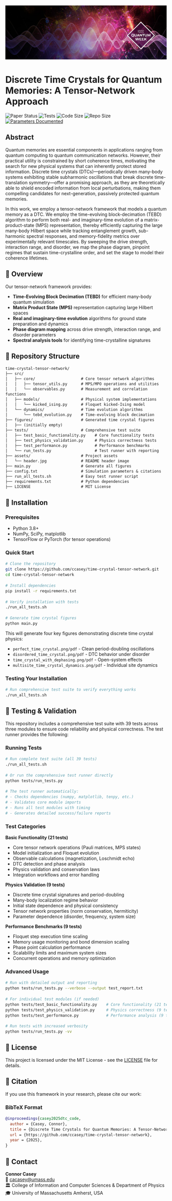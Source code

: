 <div align="center">
    <h1>
        <img src="assets/header.jpg">
    </h1>
</div>


# Discrete Time Crystals for Quantum Memories: A Tensor-Network Approach
![Paper Status](https://img.shields.io/badge/paper-published-yellow)
![Tests](https://img.shields.io/badge/tests-39%20passing-brightgreen)
![Code Size](https://img.shields.io/github/languages/code-size/connor-a-casey/time-crystal-tensor-network)
![Repo Size](https://img.shields.io/github/repo-size/connor-a-casey/time-crystal-tensor-network)
[![Parameters Documented](https://img.shields.io/badge/parameters-documented-blue)](config.txt)

## Abstract

Quantum memories are essential components in applications ranging from quantum computing to quantum communication networks. However, their practical utility is constrained by short coherence times, motivating the search for new physical systems that can inherently protect stored information. Discrete time crystals (DTCs)—periodically driven many-body systems exhibiting stable subharmonic oscillations that break discrete time-translation symmetry—offer a promising approach, as they are theoretically able to shield encoded information from local perturbations, making them compelling candidates for next-generation, passively protected quantum memories.

In this work, we employ a tensor-network framework that models a quantum memory as a DTC. We employ the time-evolving block-decimation (TEBD) algorithm to perform both real- and imaginary-time evolution of a matrix-product-state (MPS) representation, thereby efficiently capturing the large many-body Hilbert space while tracking entanglement growth, sub-harmonic spectral responses, and memory-fidelity metrics over experimentally relevant timescales. By sweeping the drive strength, interaction range, and disorder, we map the phase diagram, pinpoint regimes that sustain time-crystalline order, and set the stage to model their coherence lifetimes.

## 🔬 Overview

Our tensor-network framework provides:
- **Time-Evolving Block Decimation (TEBD)** for efficient many-body quantum simulation
- **Matrix Product State (MPS)** representation capturing large Hilbert spaces
- **Real and imaginary-time evolution** algorithms for ground state preparation and dynamics
- **Phase diagram mapping** across drive strength, interaction range, and disorder parameters
- **Spectral analysis tools** for identifying time-crystalline signatures


## 📁 Repository Structure

```
time-crystal-tensor-network/
├── src/
│   ├── core/                    # Core tensor network algorithms
│   │   ├── tensor_utils.py      # MPS/MPO operations and utilities
│   │   └── observables.py       # Measurement and correlation functions
│   ├── models/                  # Physical system implementations
│   │   └── kicked_ising.py      # Floquet kicked-Ising model
│   └── dynamics/                # Time evolution algorithms
│       └── tebd_evolution.py    # Time-evolving block decimation
├── figures/                     # Generated time crystal figures
│   ├── (initially empty)
├── tests/                       # Comprehensive test suite
│   ├── test_basic_functionality.py    # Core functionality tests
│   ├── test_physics_validation.py     # Physics correctness tests
│   ├── test_performance.py            # Performance benchmarks
│   └── run_tests.py                   # Test runner with reporting
├── assets/                      # Project assets
│   └── header.jpg               # README header image
├── main.py                      # Generate all figures
├── config.txt                   # Simulation parameters & citations
├── run_all_tests.sh             # Easy test runner script
├── requirements.txt             # Python dependencies
├── LICENSE                      # MIT License
```

## 🔧 Installation

### Prerequisites
- Python 3.8+
- NumPy, SciPy, matplotlib
- TensorFlow or PyTorch (for tensor operations)

### Quick Start
```bash
# Clone the repository
git clone https://github.com/ccasey/time-crystal-tensor-network.git
cd time-crystal-tensor-network

# Install dependencies
pip install -r requirements.txt

# Verify installation with tests
./run_all_tests.sh

# Generate time crystal figures
python main.py
```

This will generate four key figures demonstrating discrete time crystal physics:
- `perfect_time_crystal.png/pdf` - Clean period-doubling oscillations
- `disordered_time_crystal.png/pdf` - DTC behavior under disorder
- `time_crystal_with_dephasing.png/pdf` - Open-system effects
- `multisite_time_crystal_dynamics.png/pdf` - Individual site dynamics

### Testing Your Installation
```bash
# Run comprehensive test suite to verify everything works
./run_all_tests.sh
```

## 🧪 Testing & Validation

This repository includes a comprehensive test suite with 39 tests across three modules to ensure code reliability and physical correctness. The test runner provides the following:

### Running Tests
```bash
# Run complete test suite (all 39 tests)
./run_all_tests.sh

# Or run the comprehensive test runner directly
python tests/run_tests.py

# The test runner automatically:
# - Checks dependencies (numpy, matplotlib, tenpy, etc.)
# - Validates core module imports
# - Runs all test modules with timing
# - Generates detailed success/failure reports
```

### Test Categories

**Basic Functionality (21 tests)**
- Core tensor network operations (Pauli matrices, MPS states)
- Model initialization and Floquet evolution
- Observable calculations (magnetization, Loschmidt echo)
- DTC detection and phase analysis
- Physics validation and conservation laws
- Integration workflows and error handling

**Physics Validation (9 tests)**
- Discrete time crystal signatures and period-doubling
- Many-body localization regime behavior
- Initial state dependence and physical consistency
- Tensor network properties (norm conservation, hermiticity)
- Parameter dependence (disorder, frequency, system size)

**Performance Benchmarks (9 tests)**
- Floquet step execution time scaling
- Memory usage monitoring and bond dimension scaling
- Phase point calculation performance
- Scalability limits and maximum system sizes
- Concurrent operations and memory optimization

### Advanced Usage
```bash
# Run with detailed output and reporting
python tests/run_tests.py --verbose --output test_report.txt

# For individual test modules (if needed)
python tests/test_basic_functionality.py    # Core functionality (21 tests)
python tests/test_physics_validation.py     # Physics correctness (9 tests)
python tests/test_performance.py            # Performance analysis (9 tests)

# Run tests with increased verbosity
python tests/run_tests.py -vv
```

## 📜 License

This project is licensed under the MIT License - see the [LICENSE](LICENSE) file for details.

## 📖 Citation

If you use this framework in your research, please cite our work:

### BibTeX Format
```bibtex
@inproceedings{casey2025dtc_code,
  author = {Casey, Connor},
  title = {Discrete Time Crystals for Quantum Memories: A Tensor-Network Approach},
  url = {https://github.com/ccasey/time-crystal-tensor-network},
  year = {2025},
}
```

## 📧 Contact

**Connor Casey**  
📧 [cacasey@umass.edu](mailto:cacasey@umass.edu)  
🏛️ College of Information and Computer Sciences & Department of Physics  
🎓 University of Massachusetts Amherst, USA